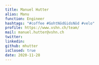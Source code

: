 ```yaml
---
title: Manuel Hutter
alias: Manu
function: Engineer
hashtags: "#coffee #GohtNödGidsNöd #velo"
profile: https://www.vshn.ch/team/
mail: manuel.hutter@vshn.ch
twitter:
linkedin:
github: mhutter
isClosed: true
date: 2020-11-28
---
```


